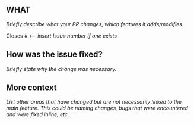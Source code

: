 ## WHAT

_Briefly describe what your PR changes, which features it adds/modifies._

Closes # <-- _insert Issue number if one exists_

## How was the issue fixed?

_Briefly state why the change was necessary._

## More context

_List other areas that have changed but are not necessarily linked to the main feature. This could be naming changes, 
bugs that were encountered and were fixed inline, etc._
